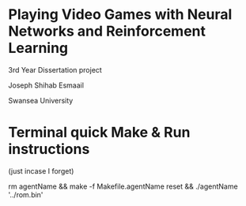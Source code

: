 # Playing Video Games with Neural Networks and Reinforcement Learning
3rd Year Dissertation project

Joseph Shihab Esmaail

Swansea University


# Terminal quick Make & Run instructions
(just incase I forget)

rm agentName && make -f Makefile.agentName
reset && ./agentName '../rom.bin' 
